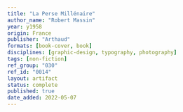 ```yaml
---
title: "La Perse Millénaire"
author_name: "Robert Massin"
year: y1958
origin: France
publisher: "Arthaud"
formats: [book-cover, book]
disciplines: [graphic-design, typography, photography]
tags: [non-fiction]
ref_group: "030"
ref_id: "0014"
layout: artifact
status: complete
published: true
date_added: 2022-05-07
---
```

